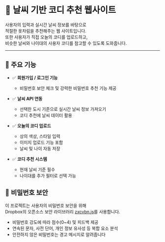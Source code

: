 # 👕 날씨 기반 코디 추천 웹사이트

사용자의 입력과 실시간 날씨 정보를 바탕으로  
적절한 옷차림을 추천해주는 웹 사이트입니다.  
또한 사용자가 직접 오늘의 코디를 업로드하고,  
비슷한 날씨와 나이대의 사용자 코디를 참고할 수 있도록 도와줍니다.

---

## 📌 주요 기능

- ✅ **회원가입 / 로그인 기능**
  - 비밀번호 보안 체크 및 강력한 비밀번호 추천 기능 제공

- ✅ **날씨 API 연동**
  - 선택한 도시 기준으로 실시간 날씨 정보 가져오기
  - 코디 추천에 날씨 데이터 활용

- ✅ **오늘의 코디 업로드**
  - 상의 색상, 스타일 입력
  - 이미지 업로드 기능 포함
  - 날씨 및 나이 자동 저장

- ✅ **코디 추천 시스템**
  - 현재 날씨 기준 필수
  - 나이대를 추가 필터로 선택 가능

## 🔐 비밀번호 보안

이 프로젝트는 사용자의 비밀번호 보안을 위해  
Dropbox의 오픈소스 보안 라이브러리 [zxcvbn.js](https://github.com/dropbox/zxcvbn)를 사용합니다.

- 비밀번호 강도에 따라 점수(0~4) 및 피드백 제공
- 연속된 문자, 사전 단어, 개인 정보 유사성 등 복합 요소 분석
- 안전하지 않은 비밀번호는 경고 메시지로 알려줍니다
